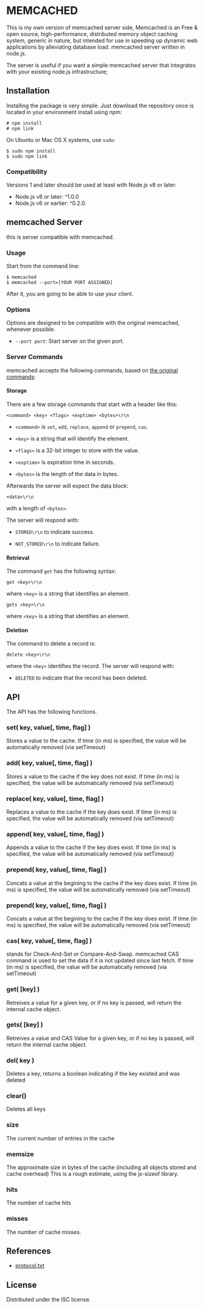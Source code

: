 # MEMCACHED
This is my own version of memcached server side, Memcached is an Free & open source, high-performance, distributed memory object caching system, generic in nature, but intended for use in speeding up dynamic web applications by alleviating database load.
memcached server written in node.js.

The server is useful if you want a simple memcached server that integrates with your existing node.js infrastructure;

## Installation
Installing the package is very simple. Just download the repository once is located in your environment install using npm:

    # npm install
    # npm link


On Ubuntu or Mac OS X systems, use `sudo`:

    $ sudo npm install
    $ sudo npm link

### Compatibility
Versions 1 and later should be used at least with Node.js v8 or later:

* Node.js v8 or later: ^1.0.0
* Node.js v6 or earlier: ^0.2.0.

## memcached Server
this is server compatible with memcached.

### Usage
Start from the command line:

    $ memcached
    $ memcached --port=[YOUR PORT ASSIGNED]

After it, you are going to be able to use your client.

### Options
Options are designed to be compatible with the original memcached, whenever possible.

* `--port port`: Start server on the given port.

### Server Commands
memcached accepts the following commands, based on [the original commands](https://github.com/memcached/memcached/blob/master/doc/protocol.txt):

#### Storage

There are a few storage commands that start with a header like this:

`<command> <key> <flags> <exptime> <bytes>\r\n`

* `<command>` is `set`, `add`, `replace`, `append` or `prepend`, `cas`.

* `<key>` is a string that will identify the element.

* `<flags>` is a 32-bit integer to store with the value.

* `<exptime>` is expiration time in seconds.

* `<bytes>` is the length of the data in bytes.

Afterwards the server will expect the data block:

`<data>\r\n`

with a length of `<bytes>`.

The server will respond with:

* `STORED\r\n` to indicate success.

* `NOT_STORED\r\n` to indicate failure.

#### Retrieval

The command `get` has the following syntax:

`get <key>\r\n`

where `<key>` is a string that identifies an element.

`gets <key>\r\n`

where `<key>` is a string that identifies an element.

#### Deletion

The command to delete a record is:

`delete <key>\r\n`

where the `<key>` identifies the record.
The server will respond with:

* `DELETED` to indicate that the record has been deleted.

## API

The API has the following functions.

### set( key, value[, time, flag] )
Stores a value to the cache.
If time (in ms) is specified, the value will be automatically removed (via setTimeout)

### add( key, value[, time, flag] )
Stores a value to the cache if the key does not exist.
If time (in ms) is specified, the value will be automatically removed (via setTimeout)

### replace( key, value[, time, flag] )
Replaces a value to the cache if the key does exist.
If time (in ms) is specified, the value will be automatically removed (via setTimeout)

### append( key, value[, time, flag] )
Appends a value to the cache if the key does exist.
If time (in ms) is specified, the value will be automatically removed (via setTimeout)

### prepend( key, value[, time, flag] )
Concats a value at the begining to the cache if the key does exist.
If time (in ms) is specified, the value will be automatically removed (via setTimeout)

### prepend( key, value[, time, flag] )
Concats a value at the begining to the cache if the key does exist.
If time (in ms) is specified, the value will be automatically removed (via setTimeout)

### cas( key, value[, time, flag] )
stands for Check-And-Set or Compare-And-Swap. memcached CAS command is used to set the data if it is not updated since last fetch.
If time (in ms) is specified, the value will be automatically removed (via setTimeout)

### get( [key] )
Retreives a value for a given key, or if no key is passed, will return the internal cache object.

### gets( [key] )
Retreives a value and CAS Value for a given key, or if no key is passed, will return the internal cache object.

### del( key )
Deletes a key, returns a boolean indicating if the key existed and was deleted

### clear()
Deletes all keys

### size
The current number of entries in the cache

### memsize
The approximate size in bytes of the cache (including all objects stored and cache overhead)
This is a rough estimate, using the js-sizeof library.

### hits
The number of cache hits

### misses
The number of cache misses.


## References
* [protocol.txt](https://github.com/memcached/memcached/blob/master/doc/protocol.txt)

## License
Distributed under the ISC license.

